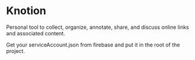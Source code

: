# Knotion
Personal tool to collect, organize, annotate, share, and discuss online links and associated content.

Get your serviceAccount.json from firebase and put it in the root of the project.

